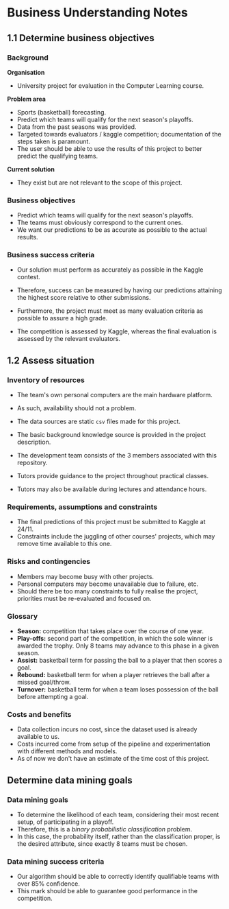 # Business Understanding Notes

## 1.1 Determine business objectives

### Background
**Organisation**
- University project for evaluation in the Computer Learning course.

**Problem area**
- Sports (basketball) forecasting.
- Predict which teams will qualify for the next season's playoffs.
- Data from the past seasons was provided.
- Targeted towards evaluators / kaggle competition; documentation of the steps taken is paramount.
- The user should be able to use the results of this project to better predict the qualifying teams.

**Current solution**
- They exist but are not relevant to the scope of this project.

### Business objectives
- Predict which teams will qualify for the next season's playoffs.
- The teams must obviously correspond to the current ones.
- We want our predictions to be as accurate as possible to the actual results.

### Business success criteria
- Our solution must perform as accurately as possible in the Kaggle contest.
- Therefore, success can be measured by having our predictions attaining the highest score relative to other submissions.
- Furthermore, the project must meet as many evaluation criteria as possible to assure a high grade.

- The competition is assessed by Kaggle, whereas the final evaluation is assessed by the relevant evaluators.

## 1.2 Assess situation

### Inventory of resources
- The team's own personal computers are the main hardware platform.
- As such, availability should not a problem.

- The data sources are static `csv` files made for this project.
- The basic background knowledge source is provided in the project description.

- The development team consists of the 3 members associated with this repository.
- Tutors provide guidance to the project throughout practical classes.
- Tutors may also be available during lectures and attendance hours.

### Requirements, assumptions and constraints
- The final predictions of this project must be submitted to Kaggle at 24/11.
- Constraints include the juggling of other courses' projects, which may remove time available to this one.

### Risks and contingencies
- Members may become busy with other projects.
- Personal computers may become unavailable due to failure, etc.
- Should there be too many constraints to fully realise the project, priorities must be re-evaluated and focused on.

### Glossary
- **Season:** competition that takes place over the course of one year.
- **Play-offs:** second part of the competition, in which the sole winner is awarded the trophy. Only 8 teams may advance to this phase in a given season.
- **Assist:** basketball term for passing the ball to a player that then scores a goal.
- **Rebound:** basketball term for when a player retrieves the ball after a missed goal/throw.
- **Turnover:** basketball term for when a team loses possession of the ball before attempting a goal.

### Costs and benefits
- Data collection incurs no cost, since the dataset used is already available to us.
- Costs incurred come from setup of the pipeline and experimentation with different methods and models.
- As of now we don't have an estimate of the time cost of this project.

## Determine data mining goals

### Data mining goals
- To determine the likelihood of each team, considering their most recent setup, of participating in a playoff.
- Therefore, this is a *binary probabilistic classification* problem.
- In this case, the probability itself, rather than the classification proper, is the desired attribute, since exactly 8 teams must be chosen.

### Data mining success criteria
- Our algorithm should be able to correctly identify qualifiable teams with over 85% confidence.
- This mark should be able to guarantee good performance in the competition.

